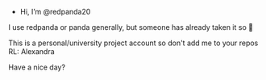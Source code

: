 - Hi, I’m @redpanda20

I use redpanda or panda generally, but someone has already taken it so :shrug:

This is a personal/university project account so don't add me to your repos
RL: Alexandra

Have a nice day?
